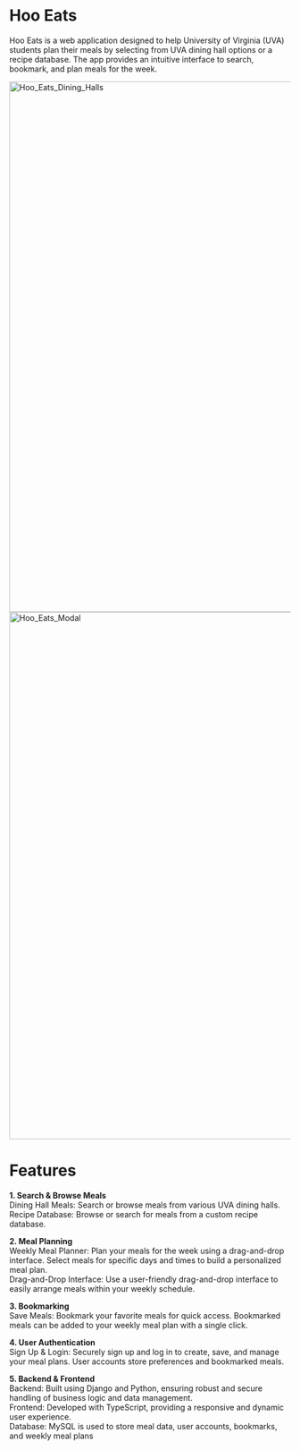 # Hoo Eats
Hoo Eats is a web application designed to help University of Virginia (UVA) students plan their meals by selecting from UVA dining hall options or a recipe database. The app provides an intuitive interface to search, bookmark, and plan meals for the week.

<img width="949" alt="Hoo_Eats_Dining_Halls" src="https://github.com/user-attachments/assets/36ceb5ba-cab4-4c3c-9786-dc8571ccaef4">
<img width="943" alt="Hoo_Eats_Modal" src="https://github.com/user-attachments/assets/9c345b59-3816-4cb7-9e08-0c369496e5e8">


# Features
**1. Search & Browse Meals**  
Dining Hall Meals: Search or browse meals from various UVA dining halls.  
Recipe Database: Browse or search for meals from a custom recipe database.

**2. Meal Planning**  
Weekly Meal Planner: Plan your meals for the week using a drag-and-drop interface. Select meals for specific days and times to build a personalized meal plan.  
Drag-and-Drop Interface: Use a user-friendly drag-and-drop interface to easily arrange meals within your weekly schedule.

**3. Bookmarking**  
Save Meals: Bookmark your favorite meals for quick access. Bookmarked meals can be added to your weekly meal plan with a single click.

**4. User Authentication**  
Sign Up & Login: Securely sign up and log in to create, save, and manage your meal plans. User accounts store preferences and bookmarked meals.

**5. Backend & Frontend**   
Backend: Built using Django and Python, ensuring robust and secure handling of business logic and data management.  
Frontend: Developed with TypeScript, providing a responsive and dynamic user experience.  
Database: MySQL is used to store meal data, user accounts, bookmarks, and weekly meal plans
